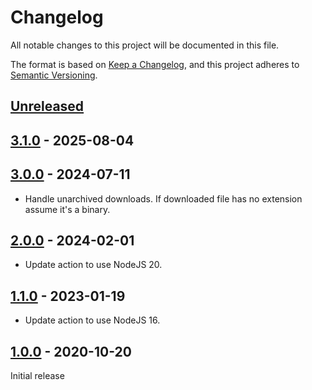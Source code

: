 # Changelog

All notable changes to this project will be documented in this file.

The format is based on [Keep a Changelog](https://keepachangelog.com/en/1.0.0/),
and this project adheres to [Semantic Versioning](https://semver.org/spec/v2.0.0.html).

## [Unreleased]

## [3.1.0] - 2025-08-04

## [3.0.0] - 2024-07-11

- Handle unarchived downloads. If downloaded file has no extension assume it's a binary.

## [2.0.0] - 2024-02-01

- Update action to use NodeJS 20.

## [1.1.0] - 2023-01-19

- Update action to use NodeJS 16.

## [1.0.0] - 2020-10-20

Initial release

[Unreleased]: https://github.com/giantswarm/install-binary-action/compare/v3.1.0...HEAD
[3.1.0]: https://github.com/giantswarm/install-binary-action/compare/v3.0.0...v3.1.0
[3.0.0]: https://github.com/giantswarm/install-binary-action/compare/v2.0.0...v3.0.0
[2.0.0]: https://github.com/giantswarm/install-binary-action/compare/v1.1.0...v2.0.0
[1.1.0]: https://github.com/giantswarm/install-binary-action/compare/v1.0.0...v1.1.0
[1.0.0]: https://github.com/giantswarm/install-binary-action/releases/tag/v1.0.0
